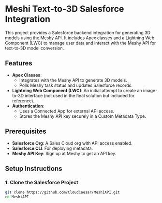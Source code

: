 # Meshi Text-to-3D Salesforce Integration

This project provides a Salesforce backend integration for generating 3D models using the Meshy API. It includes Apex classes and a Lightning Web Component (LWC) to manage user data and interact with the Meshy API for text-to-3D model conversion. 

## Features

- **Apex Classes**:
  - Integrates with the Meshy API to generate 3D models.
  - Polls Meshy task status and updates Salesforce records.
- **Lightning Web Component (LWC)**: An initial attempt to create an image-to-3D interface (not used in the final solution but included for reference).
- **Authentication**:
  - Uses a Connected App for external API access.
  - Stores the Meshy API key securely in a Custom Metadata Type.

## Prerequisites

- **Salesforce Org**: A Sales Cloud org with API access enabled.
- **Salesforce CLI**: For deploying metadata.
- **Meshy API Key**: Sign up at Meshy to get an API key.

## Setup Instructions

### 1. Clone the Salesforce Project

```bash
git clone https://github.com/CloudCaesar/MeshiAPI.git
cd MeshiAPI
